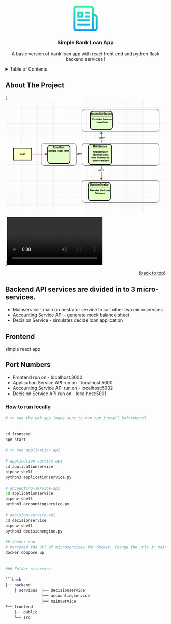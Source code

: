 


<!-- PROJECT LOGO -->
<br />
<div align="center">
  <a href="https://github.com/othneildrew/Best-README-Template">
    <img src="images/logo.png" alt="Logo" width="80" height="80">
  </a>

  <h3 align="center">Simple Bank Loan App</h3>

  <p align="center">
    A basic version of bank loan app with react front end and python flask backend services !
  </p>
</div>



<!-- TABLE OF CONTENTS -->
<details>
  <summary>Table of Contents</summary>
  <ol>
    <li>
      <a href="#about-the-project">About The Project</a>
      <ul>
        <li><a href="#built-with">Built With</a></li>
      </ul>
    </li>
    <li>
      <a href="#getting-started">Getting Started</a>
      <ul>
        <li><a href="#prerequisites">Prerequisites</a></li>
        <li><a href="#installation">Installation</a></li>
      </ul>
    </li>
    <li><a href="#usage">Usage</a></li>
  </ol>
</details>



<!-- ABOUT THE PROJECT -->
## About The Project

[![Product Name Screen Shot](images/screenshot.png)

[![Product Demo Video](images/demo.mov)




<p align="right">(<a href="#readme-top">back to top</a>)</p>



## Backend API services are divided in to 3 micro-services. 

* Mainservice - main orchestrator service to call other two microservices
* Accounting Service API - generate mock balance sheet
* Decision Service  - simulates decide loan application

## Frontend 

simple react app 

## Port Numbers

* Frontend run on - localhost:3000
* Application Service API run on - localhost:5000
* Accounting Service API run on - localhost:5002
* Decision Service API run on - localhost:5001


### How to run locally

```bash
# to run the web app (make sure to run npm install beforehand)


cd frontend
npm start 

# to run application api

# application-service-api
cd applicationservice
pipenv shell
python3 applicationservice.py

# accounting-service-api
cd applicationservice
pipenv shell
python3 accountingservice.py

# decision-service-api
cd decisionservice
pipenv shell
python3 decisionengine.py

## docker run
# harcoded the url of microservices for docker. Change the urls in mainservice and react to localhost for local testing.
docker compose up


### Folder structure

```bash
├── backend
    │ services  ├── decisionservice         
            │   ├── accountingservice         
            │   ├── mainservice         
└── frontend
    ├── public
    └── src

